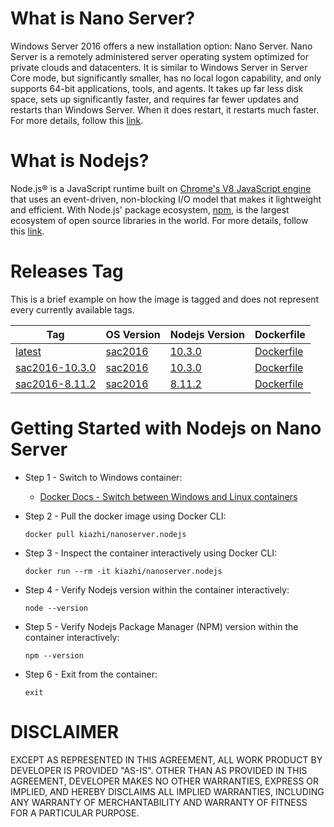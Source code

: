 # What is Nano Server?

Windows Server 2016 offers a new installation option: Nano Server. Nano Server is a remotely administered server operating system optimized for private clouds and datacenters. It is similar to Windows Server in Server Core mode, but significantly smaller, has no local logon capability, and only supports 64-bit applications, tools, and agents. It takes up far less disk space, sets up significantly faster, and requires far fewer updates and restarts than Windows Server. When it does restart, it restarts much faster. For more details, follow this [link](https://docs.microsoft.com/en-us/windows-server/get-started/getting-started-with-nano-server).

# What is Nodejs?

Node.js® is a JavaScript runtime built on [Chrome's V8 JavaScript engine](https://developers.google.com/v8/) that uses an event-driven, non-blocking I/O model that makes it lightweight and efficient. With Node.js' package ecosystem, [npm](https://www.npmjs.com/), is the largest ecosystem of open source libraries in the world. For more details, follow this [link](https://nodejs.org/en/about/).

# Releases Tag

This is a brief example on how the image is tagged and does not represent every currently available tags.

| Tag | OS Version | Nodejs Version | Dockerfile |
| -- | -- | -- | -- |
| [latest](https://hub.docker.com/r/kiazhi/nanoserver.mysql/tags/) | [sac2016](https://hub.docker.com/r/microsoft/nanoserver/) | [10.3.0](https://nodejs.org/dist/v10.3.0/) | [Dockerfile](https://github.com/kiazhi/Windows-Containers/tree/master/dockerfiles/nanoserver/nodejs/10.x/Dockerfile) |
| [sac2016-10.3.0](https://hub.docker.com/r/kiazhi/nanoserver.mysql/tags/) | [sac2016](https://hub.docker.com/r/microsoft/nanoserver/) | [10.3.0](https://nodejs.org/dist/v10.3.0/) | [Dockerfile](https://github.com/kiazhi/Windows-Containers/tree/master/dockerfiles/nanoserver/nodejs/10.x/Dockerfile) |
| [sac2016-8.11.2](https://hub.docker.com/r/kiazhi/nanoserver.mysql/tags/) | [sac2016](https://hub.docker.com/r/microsoft/nanoserver/) | [8.11.2](https://nodejs.org/dist/v8.11.2/) | [Dockerfile](https://github.com/kiazhi/Windows-Containers/tree/master/dockerfiles/nanoserver/nodejs/8.x/Dockerfile) |

# Getting Started with Nodejs on Nano Server

- Step 1 - Switch to Windows container:
    - [Docker Docs - Switch between Windows and Linux containers](https://docs.docker.com/docker-for-windows/#switch-between-windows-and-linux-containers)


- Step 2 - Pull the docker image using Docker CLI:

    ```shell
    docker pull kiazhi/nanoserver.nodejs
    ```


- Step 3 - Inspect the container interactively using Docker CLI:

    ```shell
    docker run --rm -it kiazhi/nanoserver.nodejs
    ```


- Step 4 - Verify Nodejs version within the container interactively:

    ```shell
    node --version
    ```


- Step 5 - Verify Nodejs Package Manager (NPM) version within the container interactively:

    ```shell
    npm --version
    ```


- Step 6 - Exit from the container:

    ```shell
    exit
    ```


# DISCLAIMER

EXCEPT AS REPRESENTED IN THIS AGREEMENT, ALL WORK PRODUCT BY DEVELOPER IS PROVIDED "AS-IS". OTHER THAN AS PROVIDED IN THIS AGREEMENT, DEVELOPER MAKES NO OTHER WARRANTIES, EXPRESS OR IMPLIED, AND HEREBY DISCLAIMS ALL IMPLIED WARRANTIES, INCLUDING ANY WARRANTY OF MERCHANTABILITY AND WARRANTY OF FITNESS FOR A PARTICULAR PURPOSE.
